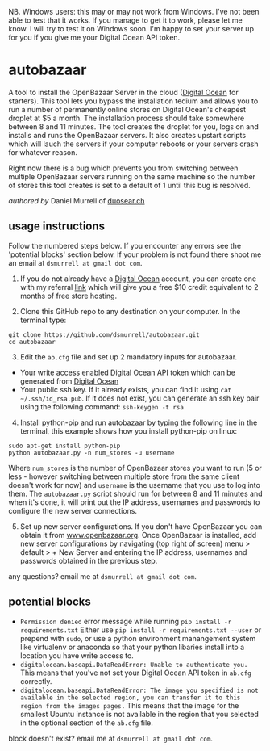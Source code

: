 NB. Windows users: this may or may not work from Windows. I've not been able to test that it works. If you manage to get it to work, please let me know. I will try to test it on Windows soon. I'm happy to set your server up for you if you give me your Digital Ocean API token.

# autobazaar

A tool to install the OpenBazaar Server in the cloud ([Digital Ocean](https://m.do.co/c/ae523dc7d5e4) for starters). This tool lets you bypass the installation tedium and allows you to run a number of permanently online stores on Digital Ocean's cheapest droplet at $5 a month. The installation process should take somewhere between 8 and 11 minutes. The tool creates the droplet for you, logs on and installs and runs the OpenBazaar servers. It also creates upstart scripts which will lauch the servers if your computer reboots or your servers crash for whatever reason.

Right now there is a bug which prevents you from switching between multiple OpenBazaar servers running on the same machine so the number of stores this tool creates is set to a default of 1 until this bug is resolved.

*authored by* Daniel Murrell of [duosear.ch](https://duosear.ch)

## usage instructions

Follow the numbered steps below. If you encounter any errors see the 'potential blocks' section below. If your problem is not found there shoot me an email at `dsmurrell at gmail dot com`.

1. If you do not already have a [Digital Ocean](https://m.do.co/c/ae523dc7d5e4) account, you can create one with my referral [link](https://m.do.co/c/ae523dc7d5e4) which will give you a free $10 credit equivalent to 2 months of free store hosting.

2. Clone this GitHub repo to any destination on your computer. In the terminal type:
  ```
  git clone https://github.com/dsmurrell/autobazaar.git
  cd autobazaar
  ```

3. Edit the `ab.cfg` file and set up 2 mandatory inputs for autobazaar. 
  - Your write access enabled Digital Ocean API token which can be generated from [Digital Ocean](https://cloud.digitalocean.com/settings/api/tokens)
  - Your public ssh key. If it already exists, you can find it using `cat ~/.ssh/id_rsa.pub`. If it does not exist, you can generate an ssh key pair using the following command: `ssh-keygen -t rsa`

4.  Install python-pip and run autobazaar by typing the following line in the terminal, this example shows how you install python-pip on linux:
  ```
  sudo apt-get install python-pip
  python autobazaar.py -n num_stores -u username
  ```
  Where `num_stores` is the number of OpenBazaar stores you want to run (5 or less - however switching between multiple store from the same client doesn't work for now) and `username` is the username that you use to log into them. The `autobazaar.py` script should run for between 8 and 11 minutes and when it's done, it will print out the IP address, usernames and passwords to configure the new server connections.
  
5. Set up new server configurations. If you don't have OpenBazaar you can obtain it from www.openbazaar.org. Once OpenBazaar is installed, add new server configurations by navigating (top right of screen) menu > default > + New Server and entering the IP address, usernames and passwords obtained in the previous step.

any questions? email me at `dsmurrell at gmail dot com`. 

## potential blocks

- `Permission denied` error message while running `pip install -r requirements.txt`
  Either use `pip install -r requirements.txt --user` or prepend with `sudo`, or use a python environment manangement system like virtualenv or anaconda so that your python libaries install into a location you have write access to.
- `digitalocean.baseapi.DataReadError: Unable to authenticate you.`
  This means that you've not set your Digital Ocean API token in `ab.cfg` correctly.
- `digitalocean.baseapi.DataReadError: The image you specified is not available in the selected region, you can transfer it to this region from the images pages.`
  This means that the image for the smallest Ubuntu instance is not available in the region that you selected in the optional section of the `ab.cfg` file.

block doesn't exist? email me at `dsmurrell at gmail dot com`.

